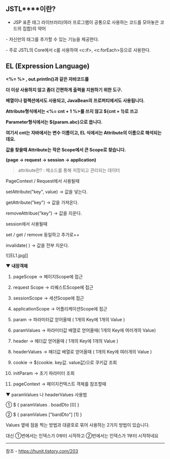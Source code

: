 ## **JSTL****이란?**

- JSP 표준 태그 라이브러리(여러 프로그램이 공통으로 사용하는 코드를 모아놓은 코드의 집합)의 약어

- 자신만의 태그를 추가할 수 있는 기능을 제공한다.

- 주로 JSTL의 Core에서 c를 사용하여 <c:if>, <c:forEach>등으로 사용한다.






## **EL (Expression Language)**

**<%= %> , out.println()과 같은 자바코드를** 

**더 이상 사용하지 않고 좀더 간편하게 출력을 지원하기 위한 도구.**

**배열이나 컬렉션에서도 사용되고, JavaBean의 프로퍼티에서도 사용됩니다.**


**Attribute형식에서는 <%= cnt + 1 %>를 쓰지 않고 ${cnt + 1}로 쓰고**

**Parameter형식에서는 ${param.abc}으로 씁니다.**

**여기서 cnt는 자바에서는 변수 이름이고, EL 식에서는 Attribute의 이름으로 해석되는데요.** 

**값을 찾을때 Attribute는 작은 Scope에서 큰 Scope로 찾습니다.**

**(page → request → session → application)**


 >attribute란? : 메소드를 통해 저장되고 관리되는 데이터 
 >
PageContext / Request에서 사용될때
>
setAttribute("key", value) → 값을 넣는다.  
>
getAttribute("key") → 값을 가져온다.
>
removeAttribue("key") → 값을 지운다.
>
session에서 사용될때
>
set / get / remove 동일하고 추가로++
>
invalidate( ) → 값을 전부 지운다.


![[EL1.jpg]]

**▼ 내장객체**

1) pageScope → 페이지Scope에 접근

2) request Scope → 리퀘스트Scope에 접근

3) sessionScope → 세션Scope에 접근

4) applicationScope → 어플리케이션Scope에 접근

5) param → 파라미터값 얻어올때 ( 1개의 Key에 1개의 Value )

6) paramValues → 파라미터값 배열로 얻어올때( 1개의 Key에 여러개의 Value)

7) header → 헤더값 얻어올때 ( 1개의 Key에 1개의 Value )

8) headerValues → 헤더값 배열로 얻어올때 ( 1개의 Key에 여러개의 Value )

9) cookie → ${cookie. key값. value값}으로 쿠키값 조회

10) initParam → 초기 파라미터 조회

11) pageContext → 페이지컨텍스트 객체를 참조할때

▼ paramValues 나 headerValues 사용법

① $ { paramValues . boadDto [0] }

② $ { paramValues ["bardDto"] [1] }

Values 옆에 점을 찍는 방법과 대괄호로 묶어 사용하는 2가지 방법이 있습니다.

대신 ①번에서는 인덱스가 0부터 시작하고 ②번에서는 인덱스가 1부터 시작하네요










---
참조  - https://hunit.tistory.com/203